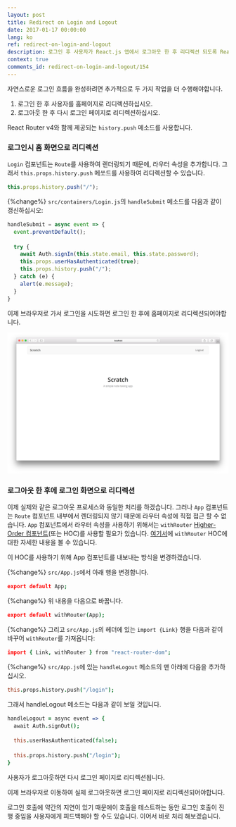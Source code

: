 ```yaml
---
layout: post
title: Redirect on Login and Logout
date: 2017-01-17 00:00:00
lang: ko
ref: redirect-on-login-and-logout
description: 로그인 후 사용자가 React.js 앱에서 로그아웃 한 후 리디렉션 되도록 React Router v4의 withRouter higher-order 컴포넌트를 사용하고 history.push 메서드를 사용하여 앱을 탐색합니다. 
context: true
comments_id: redirect-on-login-and-logout/154
---
```


자연스로운 로그인 흐름을 완성하려면 추가적으로 두 가지 작업을 더 수행해야합니다.

1. 로그인 한 후 사용자를 홈페이지로 리디렉션하십시오.
2. 로그아웃 한 후 다시 로그인 페이지로 리디렉션하십시오.

React Router v4와 함께 제공되는 `history.push` 메소드를 사용합니다.

### 로그인시 홈 화면으로 리디렉션

`Login` 컴포넌트는 `Route`를 사용하여 렌더링되기 때문에, 라우터 속성을 추가합니다. 그래서 `this.props.history.push` 메쏘드를 사용하여 리디렉션할 수 있습니다.

``` javascript
this.props.history.push("/");
```

{%change%} `src/containers/Login.js`의 `handleSubmit` 메소드를 다음과 같이 갱신하십시오:

``` javascript
handleSubmit = async event => {
  event.preventDefault();

  try {
    await Auth.signIn(this.state.email, this.state.password);
    this.props.userHasAuthenticated(true);
    this.props.history.push("/");
  } catch (e) {
    alert(e.message);
  }
}
```

이제 브라우저로 가서 로그인을 시도하면 로그인 한 후에 홈페이지로 리디렉션되어야합니다.

![React Router v4 로그인 후 홈페이지로 리디렉션 화면](/assets/redirect-home-after-login.png)

### 로그아웃 한 후에 로그인 화면으로 리디렉션

이제 실제와 같은 로그아웃 프로세스와 동일한 처리를 하겠습니다. 그러나 `App` 컴포넌트는 `Route` 컴포넌트 내부에서 렌더링되지 않기 때문에 라우터 속성에 직접 접근 할 수 없습니다. `App` 컴포넌트에서 라우터 속성을 사용하기 위해서는 `withRouter` [Higher-Order 컴포넌트](https://facebook.github.io/react/docs/higher-order-components)(또는 HOC)를 사용할 필요가 있습니다.  [여기서](https://reacttraining.com/react-router/web/api/withRouter)에 `withRouter` HOC에 대한 자세한 내용을 볼 수 있습니다.

이 HOC를 사용하기 위해 App 컴포넌트를 내보내는 방식을 변경하겠습니다.

{%change%} `src/App.js`에서 아래 행을 변경합니다.

``` coffee
export default App;
```

{%change%} 위 내용을 다음으로 바꿉니다.

``` coffee
export default withRouter(App);
```

{%change%} 그리고 `src/App.js`의 헤더에 있는 `import {Link}` 행을 다음과 같이 바꾸어 `withRouter`를 가져옵니다:

``` coffee
import { Link, withRouter } from "react-router-dom";
```

{%change%} `src/App.js`에 있는 `handleLogout` 메소드의 맨 아래에 다음을 추가하십시오.

``` coffee
this.props.history.push("/login");
```

그래서 handleLogout 메소드는 다음과 같이 보일 것입니다.

``` coffee
handleLogout = async event => {
  await Auth.signOut();

  this.userHasAuthenticated(false);

  this.props.history.push("/login");
}
```

사용자가 로그아웃하면 다시 로그인 페이지로 리디렉션됩니다.

이제 브라우저로 이동하여 실제 로그아웃하면 로그인 페이지로 리디렉션되어야합니다.

로그인 호출에 약간의 지연이 있기 때문에이 호출을 테스트하는 동안 로그인 호출이 진행 중임을 사용자에게 피드백해야 할 수도 있습니다. 이어서 바로 처리 해보겠습니다.
